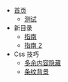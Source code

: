 <!-- docs/_sidebar.md -->

- [首页](/)
  - [测试](doc/test)
- 新目录
  - [指南](doc/new/new)
  - [指南 2](doc/new/new2)
- Css 技巧
  - [多余内容隐藏](doc/tips/hide)
  - [条纹背景](doc/tips/stripe)
